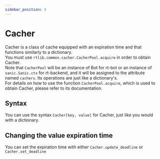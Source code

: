 ```yaml
---
sidebar_position: 3
---
```


# Cacher
Cacher is a class of cache equipped with an expiration time and that functions similarly to a dictionary.  
You must use `rtlib.common.cacher.CacherPool.acquire` in order to obtain Cacher.  
Note that `CacherPool` will be an instance of Bot for rt-bot or an instance of `sanic.Sanic.ctx` for rt-backend, and it will be assigned to the attribute named `cachers`. Its operations are just like a dictionary's.  
For details on how to use the function `CacherPool.acquire`, which is used to obtain Cacher, please refer to its documentation.

## Syntax
You can use the syntax `Cacher[key, value]` for Cacher, just like you would with a dictionary.

## Changing the value expiration time
You can set the expiration time with either `Cacher.update_deadline` or `Cacher.set_deadline`